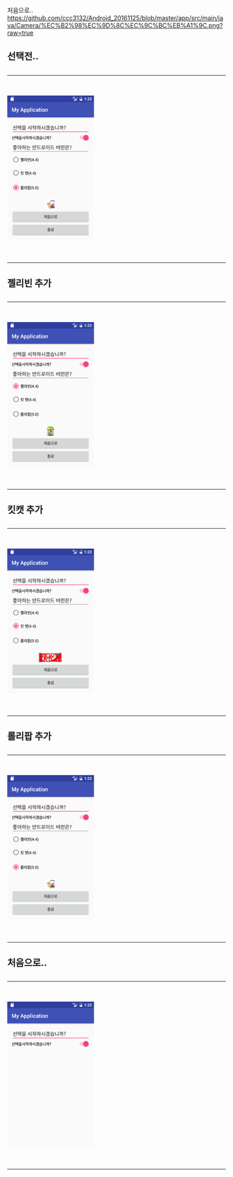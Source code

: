 






처음으로..
https://github.com/ccc3132/Android_20161125/blob/master/app/src/main/java/Camera/%EC%B2%98%EC%9D%8C%EC%9C%BC%EB%A1%9C.png?raw=true



<H2>선택전..<H2><HR><br>
<img src = "https://github.com/ccc3132/Android_20161125/blob/master/app/src/main/java/Camera/%EB%A1%A4%EB%A6%AC%ED%8C%9D.png?raw=true
" width=200><br><br><HR>


<H2>젤리빈 추가<H2><HR><br>
<img src = "https://github.com/ccc3132/Android_20161125/blob/master/app/src/main/java/Camera/%EC%A0%A4%EB%A6%AC%EB%B9%88.png?raw=true
" width=200><br><br><HR>


<H2>킷캣 추가<H2><HR><br>
<img src = "https://github.com/ccc3132/Android_20161125/blob/master/app/src/main/java/Camera/%ED%82%B7%EC%BA%A3.png?raw=true
" width=200><br><br><HR>


<H2>롤리팝 추가<H2><HR><br>
<img src = "https://github.com/ccc3132/Android_20161125/blob/master/app/src/main/java/Camera/%EB%A1%A4%EB%A6%AC%ED%8C%9D.png?raw=true
" width=200><br><br><HR>


<H2>처음으로..<H2><HR><br>
<img src = "https://github.com/ccc3132/Android_20161125/blob/master/app/src/main/java/Camera/%EC%B2%98%EC%9D%8C%EC%9C%BC%EB%A1%9C.png?raw=true
" width=200><br><br><HR>

